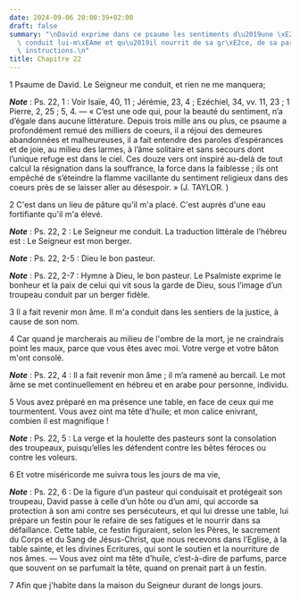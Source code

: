 ```yaml
---
date: 2024-09-06 20:00:39+02:00
draft: false
summary: "\nDavid exprime dans ce psaume les sentiments d\u2019une \xE2me que Dieu\
  \ conduit lui-m\xEAme et qu\u2019il nourrit de sa gr\xE2ce, de sa parole et de ses\
  \ instructions.\n"
title: Chapitre 22
---
```





1 Psaume de David. Le Seigneur me conduit, et rien ne me manquera;

***Note*** :  Ps. 22, 1 : Voir Isaïe, 40, 11 ; Jérémie, 23, 4 ; Ezéchiel, 34, vv. 11, 23 ; 1 Pierre, 2, 25 ; 5, 4. ― « C’est une ode qui, pour la beauté du sentiment, n’a d’égale dans aucune littérature. Depuis trois mille ans ou plus, ce psaume a profondément remué des milliers de coeurs, il a réjoui des demeures abandonnées et malheureuses, il a fait entendre des paroles d’espérances et de joie, au milieu des larmes, à l’âme solitaire et sans secours dont l’unique refuge est dans le ciel. Ces douze vers ont inspiré au-delà de tout calcul la résignation dans la souffrance, la force dans la faiblesse ; ils ont empêché de s’éteindre la flamme vacillante du sentiment religieux dans des coeurs près de se laisser aller au désespoir. » (J. TAYLOR. )


2 C'est dans un lieu de pâture qu'il m'a placé. C'est auprès d'une eau fortifiante qu'il m'a élevé.

***Note*** :  Ps. 22, 2 : Le Seigneur me conduit. La traduction littérale de l’hébreu est : Le Seigneur est mon berger.

***Note*** :  Ps. 22, 2-5 : Dieu le bon pasteur.

***Note*** :  Ps. 22, 2-7 : Hymne à Dieu, le bon pasteur. Le Psalmiste exprime le bonheur et la paix de celui qui vit sous la garde de Dieu, sous l’image d’un troupeau conduit par un berger fidèle.

3 Il a fait revenir mon âme. Il m'a conduit dans les sentiers de la justice, à cause de son nom.


4 Car quand je marcherais au milieu de l'ombre de la mort, je ne craindrais point les maux, parce que vous êtes avec moi. Votre verge et votre bâton m'ont consolé.

***Note*** :  Ps. 22, 4 : Il a fait revenir mon âme ; il m’a ramené au bercail. Le mot âme se met continuellement en hébreu et en arabe pour personne, individu.


5 Vous avez préparé en ma présence une table, en face de ceux qui me tourmentent. Vous avez oint ma tête d'huile; et mon calice enivrant, combien il est magnifique !

***Note*** :  Ps. 22, 5 : La verge et la houlette des pasteurs sont la consolation des troupeaux, puisqu’elles les défendent contre les bêtes féroces ou contre les voleurs.


6 Et votre miséricorde me suivra tous les jours de ma vie,

***Note*** :  Ps. 22, 6 : De la figure d’un pasteur qui conduisait et protégeait son troupeau, David passe à celle d’un hôte ou d’un ami, qui accorde sa protection à son ami contre ses persécuteurs, et qui lui dresse une table, lui prépare un festin pour le refaire de ses fatigues et le nourrir dans sa défaillance. Cette table, ce festin figuraient, selon les Pères, le sacrement du Corps et du Sang de Jésus-Christ, que nous recevons dans l’Eglise, à la table sainte, et les divines Ecritures, qui sont le soutien et la nourriture de nos âmes. ― Vous avez oint ma tête d’huile, c’est-à-dire de parfums, parce que souvent on se parfumait la tête, quand on prenait part à un festin.

7 Afin que j'habite dans la maison du Seigneur durant de longs jours.

